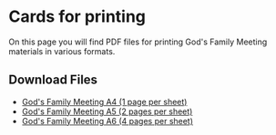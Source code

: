 # Cards for printing

On this page you will find PDF files for printing God's Family Meeting materials in various formats.

## Download Files
- <a href="/pdf/bozi-rodina-a4.pdf" target="_blank">God's Family Meeting A4 (1 page per sheet)</a>
- <a href="/pdf/bozi-rodina-a5-2x.pdf" target="_blank">God's Family Meeting A5 (2 pages per sheet)</a>
- <a href="/pdf/bozi-rodina-a6-4x.pdf" target="_blank">God's Family Meeting A6 (4 pages per sheet)</a>
